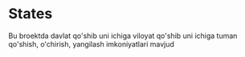 # States
Bu broektda davlat qo'shib uni ichiga viloyat qo'shib uni ichiga tuman qo'shish, o'chirish, yangilash imkoniyatlari mavjud
